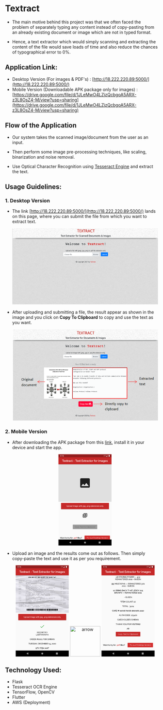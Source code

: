# Textract

* The main motive behind this project was that we often faced the problem of separately typing any content instead of copy-pasting from an already existing document or image which are not in typed format.

* Hence, a text extractor which would simply scanning and extracting the content of the file would save loads of time and also reduce the chances of typographical error to 0%.

## Application Link:

* Desktop Version (For images & PDF's) : [http://18.222.220.89:5000/](http://18.222.220.89:5000/)
* Mobile Version (Downloadable APK package only for images) : [https://drive.google.com/file/d/1JLeMwO4LZjzQcbgoA5ARX-z3L8OsZ4-M/view?usp=sharing](https://drive.google.com/file/d/1JLeMwO4LZjzQcbgoA5ARX-z3L8OsZ4-M/view?usp=sharing)

## Flow of the Application

* Our system takes the scanned image/document from the user as an input.

* Then perform some image pre-processing techniques, like scaling, binarization and noise removal.

* Use Optical Character Recognition using [Tesseract Engine](https://github.com/tesseract-ocr/tesseract) and extract the text.


## Usage Guidelines:

### 1. Desktop Version

* The link [http://18.222.220.89:5000/](http://18.222.220.89:5000/) lands on this page, where you can submit the file from which you want to extract text.
  <p align="center">
    <img src="https://github.com/simranbiswas/Textract/blob/main/images/intro.PNG" width="500" height="250" title="intro">
  </p>
  
* After uploading and submitting a file, the result appear as shown in the image and you click on **Copy To Clipboard** to copy and use the text as you want. 
  <p align="center">
    <img src="https://github.com/simranbiswas/Textract/blob/main/images/Capture.PNG" width="500" height="300" title="capt">
  </p>
  
  
### 2. Mobile Version

* After downloading the APK package from this [link](https://drive.google.com/file/d/1JLeMwO4LZjzQcbgoA5ARX-z3L8OsZ4-M/view?usp=sharing), install it in your device and start the app.
  <p align="center">
    <img src="https://github.com/simranbiswas/Textract/blob/main/images/app.png" width="175" height="300" title="app">
  </p>
  
* Upload an image and the results come out as follows. Then simply copy-paste the text and use it as per you requirement.
  <p align="center">
    <img src="https://github.com/simranbiswas/Textract/blob/main/images/result.png" width="175" height="300" title="result">   
    <img src="http://www.pngall.com/wp-content/uploads/2016/07/Arrow-Free-Download-PNG.png" width="100" height="100" title="arrow">   
     <img src="https://github.com/simranbiswas/Textract/blob/main/images/cc.png" width="175" height="300" title="cc">
  </p>
  
  
## Technology Used:

* Flask
* Tesseract OCR Engine
* TensorFlow, OpenCV
* Flutter
* AWS (Deployment)



  
  
